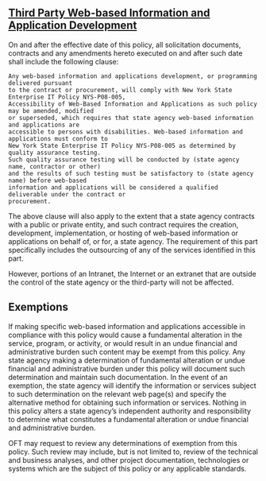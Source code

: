 ## [Third Party Web-based Information and Application Development](https://its.ny.gov/sites/default/files/documents/nys_p08-005_memo_09102010.pdf)  

On and after the effective date of this policy, all solicitation documents, contracts and any amendments hereto executed on and after such date shall include the following clause:

    Any web-based information and applications development, or programming delivered pursuant 
    to the contract or procurement, will comply with New York State Enterprise IT Policy NYS-P08-005, 
    Accessibility of Web-Based Information and Applications as such policy may be amended, modified 
    or superseded, which requires that state agency web-based information and applications are 
    accessible to persons with disabilities. Web-based information and applications must conform to 
    New York State Enterprise IT Policy NYS-P08-005 as determined by quality assurance testing. 
    Such quality assurance testing will be conducted by (state agency name, contractor or other) 
    and the results of such testing must be satisfactory to (state agency name) before web-based 
    information and applications will be considered a qualified deliverable under the contract or 
    procurement.

The above clause will also apply to the extent that a state agency contracts with a public or private entity, and such contract requires the creation, development, implementation, or hosting of web-based 
information or applications on behalf of, or for, a state agency.  The requirement of this part specifically includes the outsourcing of any of the services identified in this part. 

However, portions of an Intranet, the Internet or an extranet that are outside the control of the state agency or the third-party will not be affected.

## Exemptions

If making specific web-based information and applications accessible in compliance with this policy would cause a fundamental alteration in the service, program, or activity, or would result in an undue financial and administrative burden such content may be exempt from this policy.  Any state agency making a determination of fundamental alteration or undue financial and administrative burden under this policy will document such determination and maintain such documentation.  In the event of an exemption, the state agency will identify the information or services subject to such determination on the relevant web page(s) and specify the alternative method for obtaining such information or services. Nothing in this policy alters a state agency’s independent authority and responsibility to determine what constitutes a fundamental alteration or undue financial and administrative burden.

OFT may request to review any determinations of exemption from this policy. Such review may include, but is not limited to, review of the technical and business analyses, and other project documentation, technologies or systems which are the subject of this policy or any applicable standards.
